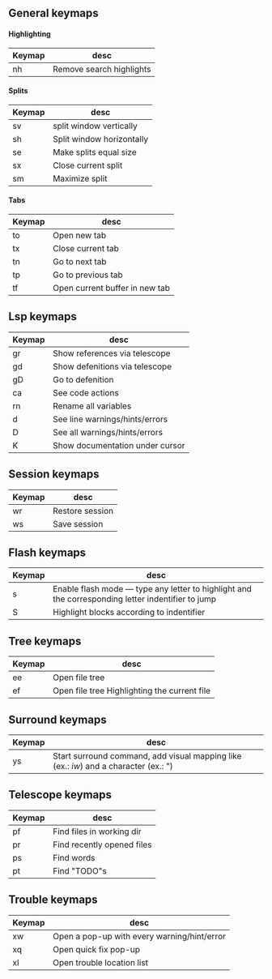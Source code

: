## General keymaps

#### Highlighting

| Keymap     | desc                     |
| ---------- | ------------------------ |
| <leader>nh | Remove search highlights |

#### Splits

| Keymap     | desc                      |
| ---------- | ------------------------- |
| <leader>sv | split window vertically   |
| <leader>sh | Split window horizontally |
| <leader>se | Make splits equal size    |
| <leader>sx | Close current split       |
| <leader>sm | Maximize split            |

#### Tabs

| Keymap     | desc                           |
| ---------- | ------------------------------ |
| <leader>to | Open new tab                   |
| <leader>tx | Close current tab              |
| <leader>tn | Go to next tab                 |
| <leader>tp | Go to previous tab             |
| <leader>tf | Open current buffer in new tab |

## Lsp keymaps

| Keymap     | desc                            |
| ---------- | ------------------------------- |
| gr         | Show references via telescope   |
| gd         | Show defenitions via telescope  |
| gD         | Go to defenition                |
| <leader>ca | See code actions                |
| <leader>rn | Rename all variables            |
| <leader>d  | See line warnings/hints/errors  |
| <leader>D  | See all warnings/hints/errors   |
| K          | Show documentation under cursor |

## Session keymaps

| Keymap     | desc            |
| ---------- | --------------- |
| <leader>wr | Restore session |
| <leader>ws | Save session    |

## Flash keymaps

| Keymap | desc                                                                                              |
| ------ | ------------------------------------------------------------------------------------------------- |
| s      | Enable flash mode — type any letter to highlight and the corresponding letter indentifier to jump |
| S      | Highlight blocks according to indentifier                                                         |

## Tree keymaps

| Keymap     | desc                                         |
| ---------- | -------------------------------------------- |
| <leader>ee | Open file tree                               |
| <leader>ef | Open file tree Highlighting the current file |

## Surround keymaps

| Keymap | desc                                                                                  |
| ------ | ------------------------------------------------------------------------------------- |
| ys     | Start surround command, add visual mapping like (ex.: _iw_) and a character (ex.: \") |

## Telescope keymaps

| Keymap     | desc                       |
| ---------- | -------------------------- |
| <leader>pf | Find files in working dir  |
| <leader>pr | Find recently opened files |
| <leader>ps | Find words                 |
| <leader>pt | Find "TODO"s               |

## Trouble keymaps

| Keymap     | desc                                        |
| ---------- | ------------------------------------------- |
| <leader>xw | Open a pop-up with every warning/hint/error |
| <leader>xq | Open quick fix pop-up                       |
| <leader>xl | Open trouble location list                  |
